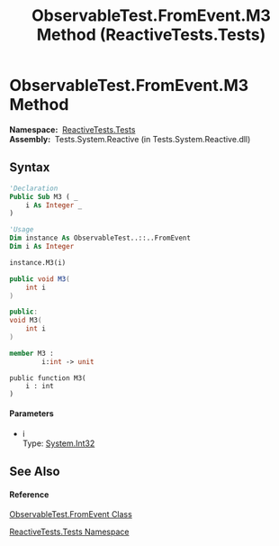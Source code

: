 ﻿---
title: ObservableTest.FromEvent.M3 Method  (ReactiveTests.Tests)
TOCTitle: M3 Method
ms:assetid: M:ReactiveTests.Tests.ObservableTest.FromEvent.M3(System.Int32)
ms:mtpsurl: https://msdn.microsoft.com/en-us/library/reactivetests.tests.observabletest.fromevent.m3(v=VS.103)
ms:contentKeyID: 36619793
ms.date: 06/28/2011
mtps_version: v=VS.103
f1_keywords:
- ReactiveTests.Tests.ObservableTest.FromEvent.M3
dev_langs:
- CSharp
- JScript
- VB
- FSharp
- c++
---

# ObservableTest.FromEvent.M3 Method

**Namespace:**  [ReactiveTests.Tests](hh289046\(v=vs.103\).md)  
**Assembly:**  Tests.System.Reactive (in Tests.System.Reactive.dll)

## Syntax

``` vb
'Declaration
Public Sub M3 ( _
    i As Integer _
)
```

``` vb
'Usage
Dim instance As ObservableTest..::..FromEvent
Dim i As Integer

instance.M3(i)
```

``` csharp
public void M3(
    int i
)
```

``` c++
public:
void M3(
    int i
)
```

``` fsharp
member M3 : 
        i:int -> unit 
```

``` jscript
public function M3(
    i : int
)
```

#### Parameters

  - i  
    Type: [System.Int32](https://msdn.microsoft.com/en-us/library/td2s409d)  

## See Also

#### Reference

[ObservableTest.FromEvent Class](hh315394\(v=vs.103\).md)

[ReactiveTests.Tests Namespace](hh289046\(v=vs.103\).md)

